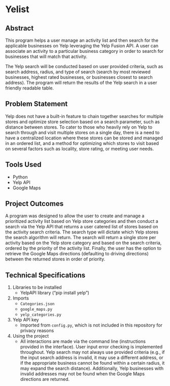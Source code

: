# Yelist

## Abstract

This program helps a user manage an activity list and then search for the applicable businesses on Yelp leveraging the Yelp Fusion API. A user can associate an activity to a particular business category in order to search for businesses that will match that activity. 

The Yelp search will be conducted based on user provided criteria, such as search address, radius, and type of search (search by most reviewed businesses, highest rated businesses, or businesses closest to search address). The program will return the results of the Yelp search in a user friendly readable table.

## Problem Statement

Yelp does not have a built-in feature to chain together searches for multiple stores and optimize store selection based on a search parameter, such as distance between stores. To cater to those who heavily rely on Yelp to search through and visit multiple stores on a single day, there is a need to have a centralized location where these stores can be stored and managed in an ordered list, and a method for optimizing which stores to visit based on several factors such as locality, store rating, or meeting user needs. 

## Tools Used

- Python
- Yelp API
- Google Maps

## Project Outcomes 

A program was designed to allow the user to create and manage a prioritized activity list based on Yelp store categories and then conduct a search via the Yelp API that returns a user catered list of stores based on the activity search criteria. The search type will dictate which Yelp stores the search algorithm will return. The search will return a single store per activity based on the Yelp store category and based on the search criteria, ordered by the priority of the activity list. Finally, the user has the option to retrieve the Google Maps directions (defaulting to driving directions) between the returned stores in order of priority.

## Technical Specifications

1. Libraries to be installed
	- YelpAPI library (“pip install yelp”)2. Imports	- `Categories.json` 	- `google_maps.py` 
	- `yelp_categories.py`3. Yelp API key
	- Imported from `config.py`, which is not included in this repository for privacy reasons 4. Using the project
	- All interactions are made via the command line (instructions provided in the interface). User input error checking is implemented throughout. Yelp search may not always use provided criteria (e.g., if the input search address is invalid, it may use a different address, or if the appropriate business cannot be found within a certain radius, it may expand the search distance). Additionally, Yelp businesses with invalid addresses may not be found when the Google Maps directions are returned.

